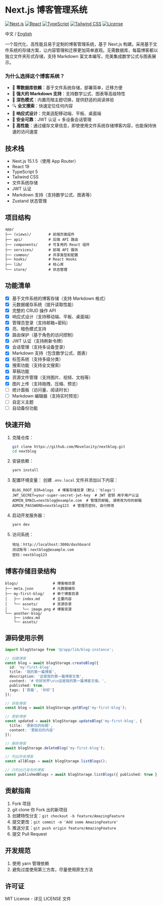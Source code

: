 # Next.js 博客管理系统

[![Next.js](https://img.shields.io/badge/Next.js-15.1.5-black?logo=next.js)](https://nextjs.org/)
[![React](https://img.shields.io/badge/React-19-blue?logo=react)](https://reactjs.org/)
[![TypeScript](https://img.shields.io/badge/TypeScript-5-blue?logo=typescript)](https://www.typescriptlang.org/)
[![Tailwind CSS](https://img.shields.io/badge/Tailwind_CSS-3-38B2AC?logo=tailwind-css)](https://tailwindcss.com/)
[![License](https://img.shields.io/badge/License-MIT-yellow.svg)](LICENSE)

中文 / [English](./README.en.md)

一个现代化、高性能且易于定制的博客管理系统，基于 Next.js 构建。采用基于文件系统的存储方案，让内容管理和迁移更加简单直观。无需数据库，每篇博客都以独立文件夹形式存储，支持 Markdown 富文本编写，完美集成数学公式与图表展示。

### 为什么选择这个博客系统？

- 🚀 **零数据库依赖**：基于文件系统存储，部署简单，迁移方便
- 📝 **强大的 Markdown 支持**：支持数学公式、图表等高级特性
- 🎨 **深色模式**：内置亮暗主题切换，提供舒适的阅读体验
- 🔍 **全文搜索**：快速定位任何内容
- 📱 **响应式设计**：完美适配移动端、平板、桌面端
- 🔐 **安全可靠**：JWT 认证 + 多设备会话管理
- 🎯 **高性能**：通过缓存文章信息，即使使用文件系统存储博客内容，也能保持快速的访问速度

## 技术栈

- Next.js 15.1.5（使用 App Router）
- React 19
- TypeScript 5
- Tailwind CSS
- 文件系统存储
- JWT 认证
- Markdown 支持（支持数学公式、图表等）
- Zustand 状态管理

## 项目结构

```
app/
├── (views)/        # 前端页面组件
├── api/            # 后端 API 路由
├── components/     # 可复用的 React 组件
├── services/       # 前端 API 服务
├── common/         # 共享类型和配置
├── hooks/          # React Hooks
├── lib/            # 核心库
└── store/          # 状态管理
```

## 功能清单
- [x] 基于文件系统的博客存储（支持 Markdown 格式）
- [x] 元数据缓存系统（提升读取性能）
- [x] 完整的 CRUD 操作 API
- [x] 响应式设计（支持移动端、平板、桌面端）
- [x] 管理员登录（支持邮箱+密码）
- [x] 亮、暗色模式支持
- [x] 路由保护（基于角色的访问控制）
- [x] JWT 认证（支持刷新令牌）
- [x] 会话管理（支持多设备登录）
- [x] Markdown 支持（包含数学公式、图表）
- [x] 标签系统（支持多级分类）
- [x] 搜索功能（支持全文搜索）
- [x] 草稿功能
- [x] 资源文件管理（支持图片、视频、文档等）
- [x] 图片上传（支持拖拽、压缩、预览）
- [ ] 统计面板（访问量、阅读时长）
- [ ] Markdown 编辑器（支持实时预览）
- [ ] 自定义主题
- [ ] 自动备份功能

## 快速开始

1. 克隆仓库：
   ```bash
   git clone https://github.com/Movelocity/nextblog.git
   cd nextblog
   ```

2. 安装依赖：
   ```bash
   yarn install
   ```

3. 配置环境变量：
  创建 `.env.local` 文件并添加以下内容：
   ```env
   BLOG_ROOT_DIR=blogs  # 博客存储目录（默认：'blogs'）
   JWT_SECRET=your-super-secret-jwt-key  # JWT 密钥 用于用户认证
   ADMIN_EMAIL=nextblog@example.com  # 管理员邮箱, 请修改为你的邮箱
   ADMIN_PASSWORD=nextblog123  # 管理员密码, 自行修改
   ```

4. 启动开发服务器：
   ```bash
   yarn dev
   ```

5. 访问系统：
   ```
   地址：http://localhost:3000/dashboard
   测试账号：nextblog@example.com
   密码：nextblog123
   ```

## 博客存储目录结构
```
blogs/                # 博客根目录
├── meta.json         # 元数据缓存
├── my-first-blog/    # 单个博客目录
│   ├── index.md      # 主要内容
│   └── assets/       # 资源目录
│       └── image.png # 博客资源
└── another-blog/
    ├── index.md
    └── assets/
```

## 源码使用示例

```typescript
import blogStorage from '@/app/lib/blog-instance';

// 创建博客
const blog = await blogStorage.createBlog({
  id: 'my-first-blog',
  title: '我的第一篇博客',
  description: '这是我的第一篇博客文章',
  content: '# 你好世界\n\n这是我的第一篇博客文章。',
  published: true,
  tags: ['首篇', '你好']
});

// 获取博客
const blog = await blogStorage.getBlog('my-first-blog');

// 更新博客
const updated = await blogStorage.updateBlog('my-first-blog', {
  title: '更新后的标题',
  content: '更新后的内容'
});

// 删除博客
await blogStorage.deleteBlog('my-first-blog');

// 列出所有博客
const allBlogs = await blogStorage.listBlogs();

// 只列出已发布的博客
const publishedBlogs = await blogStorage.listBlogs({ published: true });
```

## 贡献指南

1. Fork 项目
2. git clone 你 Fork 出的新项目
3. 创建特性分支：`git checkout -b feature/AmazingFeature`
4. 提交更改：`git commit -m 'Add some AmazingFeature'`
5. 推送分支：`git push origin feature/AmazingFeature`
6. 提交 Pull Request

## 开发规范
1. 使用 yarn 管理依赖
2. 避免过度使用第三方库，尽量使用原生方法

## 许可证

MIT License - 详见 LICENSE 文件
